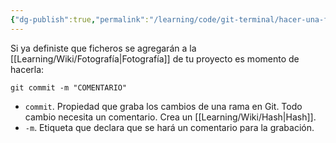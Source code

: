 ```yaml
---
{"dg-publish":true,"permalink":"/learning/code/git-terminal/hacer-una-fotografia-en-git/","created":"2024-03-27T16:18","updated":"2024-03-27T16:18"}
---
```


Si ya definiste que ficheros se agregarán a la [[Learning/Wiki/Fotografía\|Fotografía]] de tu proyecto es momento de hacerla:
```shell
git commit -m "COMENTARIO"
```
- `commit`. Propiedad que graba los cambios de una rama en Git. Todo cambio necesita un comentario. Crea un [[Learning/Wiki/Hash\|Hash]].
- `-m`. Etiqueta que declara que se hará un comentario para la grabación.